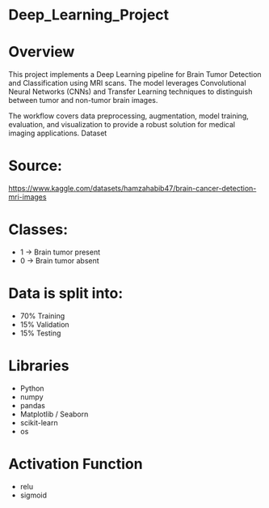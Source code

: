 # Deep_Learning_Project
# Overview
This project implements a Deep Learning pipeline for Brain Tumor Detection and Classification using MRI scans. The model leverages Convolutional Neural Networks (CNNs) and Transfer Learning techniques to distinguish between tumor and non-tumor brain images.

The workflow covers data preprocessing, augmentation, model training, evaluation, and visualization to provide a robust solution for medical imaging applications.
Dataset

# Source: 
https://www.kaggle.com/datasets/hamzahabib47/brain-cancer-detection-mri-images

# Classes:
* 1 → Brain tumor present
* 0 → Brain tumor absent

# Data is split into:
* 70% Training
* 15% Validation
* 15% Testing

# Libraries
* Python
* numpy
* pandas
* Matplotlib / Seaborn
* scikit-learn
* os

# Activation Function
* relu
* sigmoid
